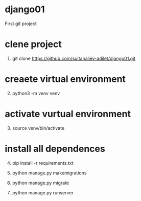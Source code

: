 # django01
First git project
#   clene project
1.  git clone https://github.com/sultanaliev-adilet/django01.git

#   creaete virtual environment
2.  python3 -m venv venv

#   activate vurtual environment
3.  source venv/bin/activate

#   install all dependences
4.  pip install -r requirements.txt

5.  python manage.py makemigrations

6.  python manage.py migrate

7.  python manage.py runserver
